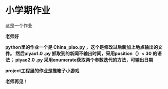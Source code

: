 # 小学期作业
这是一个作业

**老师好**

**python里的作业一个是 China_piao.py ，这个是修改过后新加上地点输出的文件。
然后piyao1.0 .py 抓取到的新闻不输出时间，采用position（）< 30 的语法；
piyao2.0 .py 采用enumerate获取两个参数迭代的方法，可输出日期**

**project工程里的作业是推箱子小游戏**

**老师再见！**

